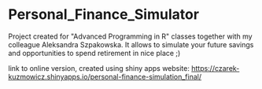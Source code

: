 # Personal_Finance_Simulator
Project created for "Advanced Programming in R" classes together with my colleague Aleksandra Szpakowska. It allows to simulate your future savings and opportunities to spend retirement in nice place ;)

link to online version, created using shiny apps website:
https://czarek-kuzmowicz.shinyapps.io/personal-finance-simulation_final/


